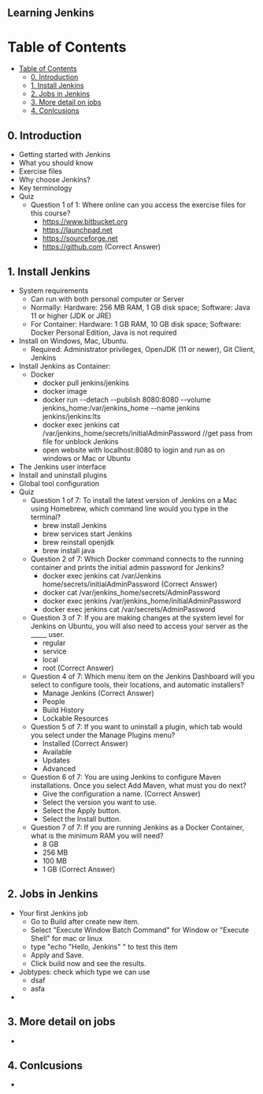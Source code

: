 ## Learning Jenkins
<!---
CI/CD process <img src="CICD.png" width="500" height="300" />
-->

# Table of Contents
- [Table of Contents](#table-of-contents)
  - [0. Introduction ](#0-introduction-)
  - [1. Install Jenkins](#1-install-jenkins)
  - [2. Jobs in Jenkins ](#2-jobs-in-jenkins-)
  - [3. More detail on jobs ](#3-more-detail-on-jobs-)
  - [4. Conlcusions ](#4-conlcusions-)


## 0. Introduction <a name="1"></a>
* Getting started with Jenkins
* What you should know
* Exercise files
* Why choose Jenkins?
* Key terminology
* Quiz
  * Question 1 of 1:  Where online can you access the exercise files for this course?
    * https://www.bitbucket.org
    * https://launchpad.net
    * https://sourceforge.net
    * https://github.com (Correct Answer)
## 1. Install Jenkins<a name="2"></a>
* System requirements
  * Can run with both personal computer or Server
  * Normally: Hardware: 256 MB RAM, 1 GB disk space;  Software: Java 11 or higher (JDK or JRE)
  * For Container: Hardware: 1 GB RAM, 10 GB disk space;  Software: Docker Personal Edition, Java is not required
* Install on Windows, Mac, Ubuntu.
  * Required: Administrator privileges, OpenJDK (11 or newer), Git Client, Jenkins
* Install Jenkins as Container:
  * Docker
    * docker pull jenkins/jenkins
    * docker image
    * docker run --detach --publish 8080:8080 --volume jenkins_home:/var/jenkins_home --name jenkins jenkins/jenkins:lts
    * docker exec jenkins cat /var/jenkins_home/secrets/initialAdminPassword //get pass from file for unblock Jenkins
    * open website with localhost:8080 to login and run as on windows or Mac or Ubuntu
* The Jenkins user interface
* Install and uninstall plugins
* Global tool configuration
* Quiz
  * Question 1 of 7: To install the latest version of Jenkins on a Mac using Homebrew, which command line would you type in the terminal?
    * brew install Jenkins 
    * brew services start Jenkins
    * brew reinstall openjdk
    * brew install java
  * Question 2 of 7: Which Docker command connects to the running container and prints the initial admin password for Jenkins?
    * docker exec jenkins cat /var/Jenkins home/secrets/initialAdminPassword (Correct Answer)
    * docker cat /var/jenkins_home/secrets/AdminPassword
    * docker exec jenkins /var/jenkins_home/initialAdminPassword
    * docker exec jenkins cat /var/secrets/AdminPassword
  * Question 3 of 7: If you are making changes at the system level for Jenkins on Ubuntu, you will also need to access your server as the _____ user.
    * regular
    * service
    * local
    * root (Correct Answer)
  * Question 4 of 7: Which menu item on the Jenkins Dashboard will you select to configure tools, their locations, and automatic installers?
    * Manage Jenkins (Correct Answer)
    * People
    * Build History
    * Lockable Resources
  * Question 5 of 7: If you want to uninstall a plugin, which tab would you select under the Manage Plugins menu?
    * Installed (Correct Answer)
    * Available
    * Updates
    * Advanced
  * Question 6 of 7: You are using Jenkins to configure Maven installations. Once you select Add Maven, what must you do next?
    * Give the configuration a name. (Correct Answer)
    * Select the version you want to use.
    * Select the Apply button.
    * Select the Install button.
  * Question 7 of 7: If you are running Jenkins as a Docker Container, what is the minimum RAM you will need?
    * 8 GB
    * 256 MB
    * 100 MB
    * 1 GB (Correct Answer)
## 2. Jobs in Jenkins <a name="3"></a>
* Your first Jenkins job
  * Go to Build after create new item.
  * Select "Execute Window Batch Command" for Window or "Execute Shell" for mac or linux
  * type "echo "Hello, Jenkins" " to test this item
  * Apply and Save.
  * Click build now and see the results.
* Jobtypes: check which type we can use
  * dsaf
  * asfa
* 

## 3. More detail on jobs <a name="4"></a>
* 
## 4. Conlcusions <a name="5"></a>
* 

